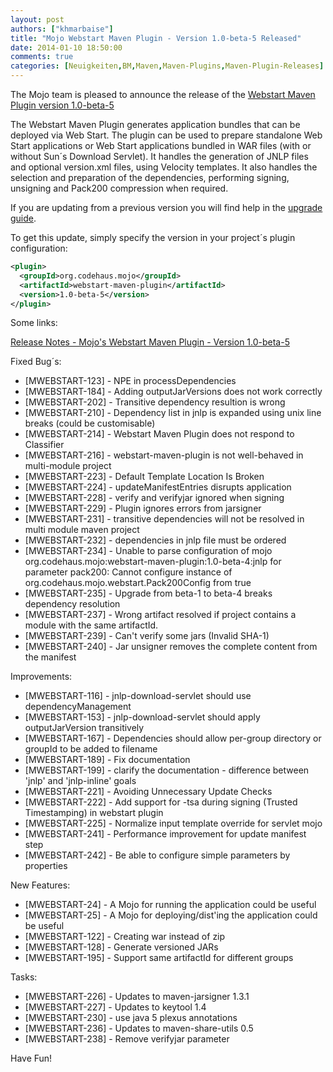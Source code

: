 ```yaml
---
layout: post
authors: ["khmarbaise"]
title: "Mojo Webstart Maven Plugin - Version 1.0-beta-5 Released"
date: 2014-01-10 18:50:00
comments: true
categories: [Neuigkeiten,BM,Maven,Maven-Plugins,Maven-Plugin-Releases]
---
```

The Mojo team is pleased to announce the release of the [Webstart
Maven Plugin version 1.0-beta-5](http://mojo.codehaus.org/webstart/webstart-maven-plugin)

The Webstart Maven Plugin generates application bundles that can be
deployed via Web Start. The plugin can be used to prepare standalone
Web Start applications or Web Start applications bundled in WAR files
(with or without Sun´s Download Servlet). It handles the generation of
JNLP files and optional version.xml files, using Velocity templates. It
also handles the selection and preparation of the dependencies,
performing signing, unsigning and Pack200 compression when required.


If you are updating from a previous version you will find help in the 
[upgrade guide](http://mojo.codehaus.org/webstart/webstart-maven-plugin/upgrade.html).

<!-- more -->

To get this update, simply specify the version in your project´s
plugin configuration:


```xml
<plugin>
  <groupId>org.codehaus.mojo</groupId>
  <artifactId>webstart-maven-plugin</artifactId>
  <version>1.0-beta-5</version>
</plugin>
``` 


Some links:

[Release Notes - Mojo's Webstart Maven Plugin - Version 1.0-beta-5](http://jira.codehaus.org/secure/ReleaseNote.jspa?projectId=11362&version=19637)

Fixed Bug´s:

* [MWEBSTART-123] - NPE in processDependencies
* [MWEBSTART-184] - Adding outputJarVersions does not work correctly
* [MWEBSTART-202] - Transitive dependency resultion is wrong 
* [MWEBSTART-210] - Dependency list in jnlp is expanded using unix line breaks (could be customisable)
* [MWEBSTART-214] - Webstart Maven Plugin does not respond to Classifier
* [MWEBSTART-216] - webstart-maven-plugin is not well-behaved in multi-module project
* [MWEBSTART-223] - Default Template Location Is Broken
* [MWEBSTART-224] - updateManifestEntries disrupts application
* [MWEBSTART-228] - verify and verifyjar ignored when signing
* [MWEBSTART-229] - Plugin ignores errors from jarsigner
* [MWEBSTART-231] - transitive dependencies will not be resolved in multi module maven project
* [MWEBSTART-232] - dependencies in jnlp file must be ordered
* [MWEBSTART-234] - Unable to parse configuration of mojo org.codehaus.mojo:webstart-maven-plugin:1.0-beta-4:jnlp for parameter pack200: Cannot configure instance of org.codehaus.mojo.webstart.Pack200Config from true
* [MWEBSTART-235] - Upgrade from beta-1 to beta-4 breaks dependency resolution
* [MWEBSTART-237] - Wrong artifact resolved if project contains a module with the same artifactId.
* [MWEBSTART-239] - Can't verify some jars (Invalid SHA-1)
* [MWEBSTART-240] - Jar unsigner removes the complete content from the manifest

Improvements:

* [MWEBSTART-116] - jnlp-download-servlet should use dependencyManagement
* [MWEBSTART-153] - jnlp-download-servlet should apply outputJarVersion transitively
* [MWEBSTART-167] - Dependencies should allow per-group directory or groupId to be added to filename
* [MWEBSTART-189] - Fix documentation
* [MWEBSTART-199] - clarify the documentation - difference between 'jnlp' and 'jnlp-inline' goals
* [MWEBSTART-221] - Avoiding Unnecessary Update Checks
* [MWEBSTART-222] - Add support for  -tsa during signing (Trusted Timestamping) in webstart plugin
* [MWEBSTART-225] - Normalize input template override for servlet mojo
* [MWEBSTART-241] - Performance improvement for update manifest step
* [MWEBSTART-242] - Be able to configure simple parameters by properties

New Features:

* [MWEBSTART-24] - A Mojo for running the application could be useful
* [MWEBSTART-25] - A Mojo for deploying/dist'ing the application could be useful
* [MWEBSTART-122] - Creating war instead of zip
* [MWEBSTART-128] - Generate versioned JARs 
* [MWEBSTART-195] - Support same artifactId for different groups

Tasks:

* [MWEBSTART-226] - Updates to maven-jarsigner 1.3.1
* [MWEBSTART-227] - Updates to keytool 1.4
* [MWEBSTART-230] - use java 5 plexus annotations
* [MWEBSTART-236] - Updates to maven-share-utils 0.5
* [MWEBSTART-238] - Remove verifyjar parameter


Have Fun!
